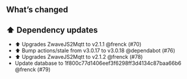 ## What’s changed

## ⬆️ Dependency updates

- ⬆️ Upgrades ZwaveJS2Mqtt to v2.1.1 @frenck (#70)
- ⬆️ Bump actions/stale from v3.0.17 to v3.0.18 @dependabot (#76)
- ⬆ Upgrades ZwaveJS2Mqtt to v2.1.2 @frenck (#78)
- Update database to 1f800c77d1406eef3f6298ff3d4134c87baa66b6 @frenck (#79)
